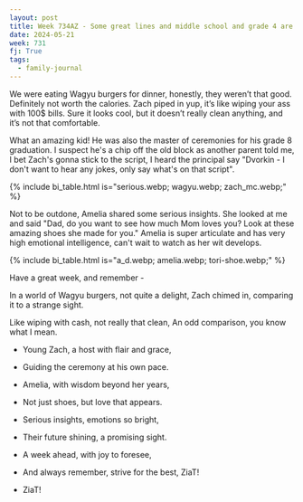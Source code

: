 ```yaml
---
layout: post
title: Week 734AZ - Some great lines and middle school and grade 4 are a wrap
date: 2024-05-21
week: 731
fj: True
tags:
  - family-journal
---
```


We were eating Wagyu burgers for dinner, honestly, they weren’t that good. Definitely not worth the calories. Zach piped in yup, it’s like wiping your ass with 100$ bills. Sure it looks cool, but it doesn’t really clean anything, and it’s not that comfortable.

What an amazing kid! He was also the master of ceremonies for his grade 8 graduation. I suspect he's a chip off the old block as another parent told me, I bet Zach's gonna stick to the script, I heard the principal say "Dvorkin - I don't want to hear any jokes, only say what's on that script".

{% include bi_table.html is="serious.webp; wagyu.webp; zach_mc.webp;" %}

Not to be outdone, Amelia shared some serious insights. She looked at me and said "Dad, do you want to see how much Mom loves you? Look at these amazing shoes she made for you." Amelia is super articulate and has very high emotional intelligence, can't wait to watch as her wit develops.

{% include bi_table.html is="a_d.webp; amelia.webp; tori-shoe.webp;" %}

Have a great week, and remember -

In a world of Wagyu burgers, not quite a delight,
Zach chimed in, comparing it to a strange sight.

Like wiping with cash, not really that clean,
An odd comparison, you know what I mean.

- Young Zach, a host with flair and grace,
- Guiding the ceremony at his own pace.

- Amelia, with wisdom beyond her years,
- Not just shoes, but love that appears.

- Serious insights, emotions so bright,
- Their future shining, a promising sight.

- A week ahead, with joy to foresee,
- And always remember, strive for the best, ZiaT!

* ZiaT!
